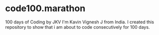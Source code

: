 # code100.marathon
100 days of Coding by JKV
    I'm Kavin Vignesh J from India. I created this repository to show that i am about to code consecutively for 100 days.

